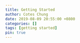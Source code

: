 ```yaml
---
title: Getting Started
author: Cotes Chung
date: 2019-08-09 20:55:00 +0800
categories: []
tags: [getting started]
pin: true
---
```

